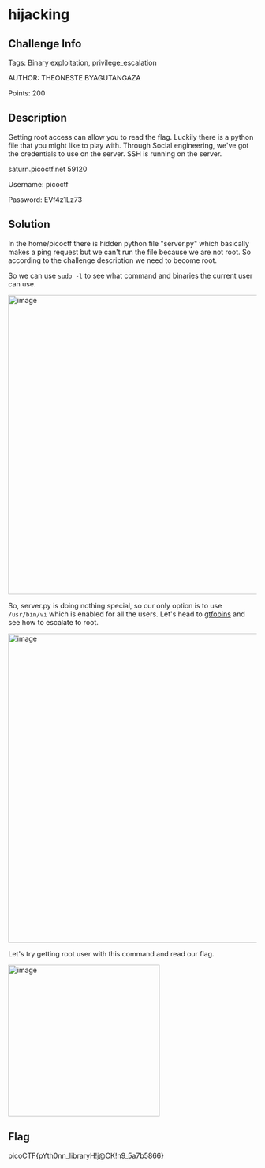 # hijacking 


## Challenge Info

Tags: Binary exploitation, privilege_escalation

AUTHOR: THEONESTE BYAGUTANGAZA

Points: 200 

## Description
Getting root access can allow you to read the flag. Luckily there is a python file that you might like to play with.
Through Social engineering, we've got the credentials to use on the server. SSH is running on the server.

saturn.picoctf.net 59120

Username: picoctf

Password: EVf4z1Lz73

## Solution 

In the home/picoctf there is hidden python file "server.py" which basically makes a ping request but we can't run the file because we are not root. 
So according to the challenge description we need to become root. 

So we can use ```sudo -l``` to see what command and binaries the current user can use. 

<img width="607" alt="image" src="https://user-images.githubusercontent.com/66155978/226179037-5ddb2dfd-03c9-4274-a36d-eda7e9e2060d.png">

So, server.py is doing nothing special, so our only option is to use ```/usr/bin/vi``` which is enabled for all the users. Let's head to [gtfobins](https://gtfobins.github.io/gtfobins/vi/) and see how to escalate to root. 

<img width="627" alt="image" src="https://user-images.githubusercontent.com/66155978/226179134-50bdd0c1-ebbe-40cd-b85c-3bffb9f2994a.png">

Let's try getting root user with this command and read our flag. 

<img width="307" alt="image" src="https://user-images.githubusercontent.com/66155978/226179223-62c1840c-7bc8-42e1-9171-dcc666284847.png">


## Flag

picoCTF{pYth0nn_libraryH!j@CK!n9_5a7b5866}

